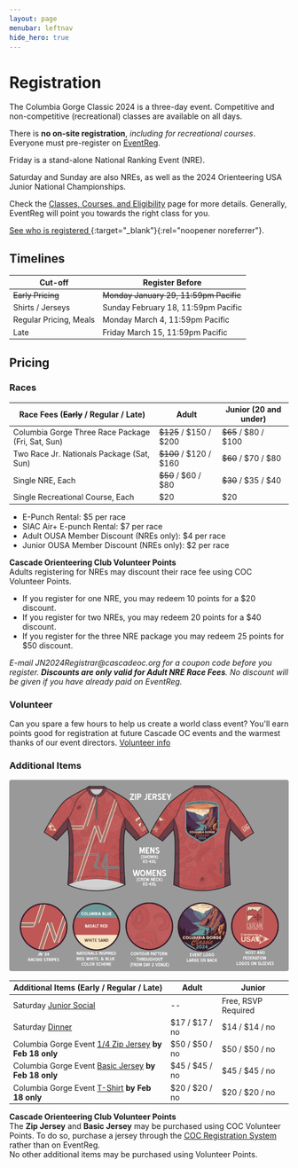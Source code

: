 ```yaml
---
layout: page
menubar: leftnav
hide_hero: true
---
```


# Registration

The Columbia Gorge Classic 2024 is a three-day event. Competitive and non-competitive (recreational) classes are available on all days. 

<div class="notification is-info is-light">
There is <strong>no on-site registration</strong>, <i>including for recreational courses</i>. Everyone must pre-register on 
<a href="https://eventreg.orienteeringusa.org/eventregister/register/start/jn2024" target="_blank" rel="noopener noreferrer">EventReg</a>.
</div>

Friday is a stand-alone National Ranking Event (NRE).

Saturday and Sunday are also NREs, as well as the 2024 Orienteering USA Junior National Championships.

Check the [Classes, Courses, and Eligibility](/classes/) page for more details. Generally, EventReg will point you towards the right class for you.

[See who is registered <span class="fa-solid fa-up-right-from-square"></span>](https://eventreg.orienteeringusa.org/eventregister/reglist/home/jn2024){:target="_blank"}{:rel="noopener noreferrer"}.

## Timelines

| Cut-off                | Register Before         |
|------------------------|-------------------------|
| ~~Early Pricing~~          | ~~Monday January 29, 11:59pm Pacific~~ |
| Shirts / Jerseys       | Sunday February 18, 11:59pm Pacific |
| Regular Pricing, Meals | Monday March 4, 11:59pm Pacific |
| Late         | Friday March 15, 11:59pm Pacific |

## Pricing

### Races

|  Race Fees (~~Early~~ / Regular / Late)         |  Adult                |  Junior (20 and under)        |
|---------------------------------------------|-----------------------|-----------------------|
|  Columbia Gorge Three Race Package (Fri, Sat, Sun)     |  ~~$125~~ / $150 / $200   |  ~~$65~~ / $80 / $100     |
|  Two Race Jr. Nationals Package (Sat, Sun)           |  ~~$100~~ / $120 / $160   |  ~~$60~~ / $70 / $80      |
|  Single NRE, Each                  |  ~~$50~~ / $60 / $80      |  ~~$30~~ / $35 / $40      |
|  Single Recreational Course, Each  |  $20      |  $20      |

* E-Punch Rental: $5 per race
* SIAC Air+ E-punch Rental: $7 per race
* Adult OUSA Member Discount (NREs only): $4 per race
* Junior OUSA Member Discount (NREs only): $2 per race

<div class="notification is-info is-light">
<strong>Cascade Orienteering Club Volunteer Points</strong><br>
Adults registering for NREs may discount their race fee using COC Volunteer Points.<br>
<ul>
<li>If you register for one NRE, you may redeem 10 points for a $20 discount.</li>
<li>If you register for two NREs, you may redeem 20 points for a $40 discount.</li>
<li>If you register for the three NRE package you may redeem 25 points for $50 discount.</li>
</ul>
<i>E-mail JN2024Registrar@cascadeoc.org for a coupon code before you register. <strong>Discounts are only valid for Adult NRE Race Fees</strong>. No discount will be given if you have already paid on EventReg.</i>
</div>

### Volunteer

Can you spare a few hours to help us create a world class event? You'll earn points good for registration at future Cascade OC events and the warmest thanks of our event directors. [Volunteer info](/volunteer/)

### Additional Items

![Image](/assets/img/ZipJerseyWithElements.png)

|  Additional Items (Early / Regular / Late)  |  Adult                |  Junior               |
|---------------------------------------------|-----------------------|-----------------------|
|  Saturday [Junior Social](/social-events#jr-social)   |   --                  |  Free, RSVP Required  |
|  Saturday [Dinner](/social-events#dinner)          |  $17 / $17 / no       |  $14 / $14 / no       |
|  Columbia Gorge Event [1/4 Zip Jersey](/shirts#14-zip-jersey--50) **by Feb 18 only**        |  $50 / $50 / no         |  $50 / $50 / no         |
|  Columbia Gorge Event [Basic Jersey](/shirts#basic-jersey--45) **by Feb 18 only**          |  $45 / $45 / no         |  $45 / $45 / no         |
|  Columbia Gorge Event [T-Shirt](/shirts) **by Feb 18 only**    |  $20 / $20 / no         |  $20 / $20 / no         |

<div class="notification is-info is-light">
<strong>Cascade Orienteering Club Volunteer Points</strong><br>
The <strong>Zip Jersey</strong> and <strong>Basic Jersey</strong> may be purchased using COC Volunteer Points. To do so, purchase a jersey through the <a href="https://register.cascadeoc.org/" target="_blank">COC Registration System</a> rather than on EventReg.<br>
No other additional items may be purchased using Volunteer Points.
</div>
